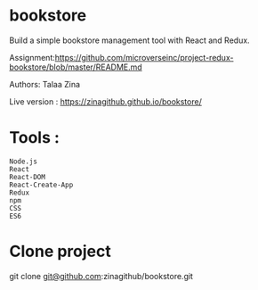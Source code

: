 # bookstore
 Build a simple bookstore management tool with React and Redux.
 
 Assignment:https://github.com/microverseinc/project-redux-bookstore/blob/master/README.md
 
 Authors: Talaa Zina 
 
 Live version : https://zinagithub.github.io/bookstore/

# Tools :

    Node.js
    React
    React-DOM
    React-Create-App
    Redux
    npm
    CSS
    ES6




# Clone project
   git clone git@github.com:zinagithub/bookstore.git
